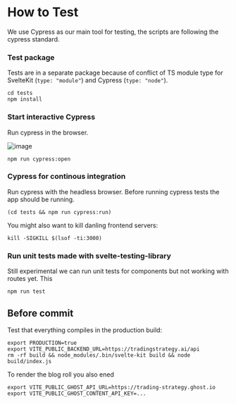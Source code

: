 # How to Test

We use Cypress as our main tool for testing, the scripts are following the cypress standard.

### Test package

Tests are in a separate package because of conflict of TS module type for SvelteKit (`type: "module"`)
and Cypress (`type: "node"`).

```shell
cd tests
npm install
```

### Start interactive Cypress

Run cypress in the browser.

![image](https://user-images.githubusercontent.com/3521485/136263427-8ade3dbe-d658-4502-80f8-02bccb4400f0.png)

```shell
npm run cypress:open
```

### Cypress for continous integration

Run cypress with the headless browser. Before running cypress tests the app should be running.

```shell
(cd tests && npm run cypress:run)
```

You might also want to kill danling frontend servers:

```shell
kill -SIGKILL $(lsof -ti:3000)
```

### Run unit tests made with svelte-testing-library

Still experimental we can run unit tests for components but not working with routes yet. This

```shell
npm run test
```

## Before commit

Test that everything compiles in the production build:

```shell
export PRODUCTION=true
export VITE_PUBLIC_BACKEND_URL=https://tradingstrategy.ai/api
rm -rf build && node_modules/.bin/svelte-kit build && node build/index.js
```

To render the blog roll you also ened

```shell
export VITE_PUBLIC_GHOST_API_URL=https://trading-strategy.ghost.io
export VITE_PUBLIC_GHOST_CONTENT_API_KEY=...
```
